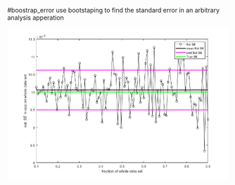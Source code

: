 #boostrap_error
use bootstaping to find the standard error in an arbitrary analysis apperation

![fig1](/fig1.png)